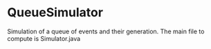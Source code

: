 # QueueSimulator
Simulation of a queue of events and their generation.
The main file to compute is Simulator.java
